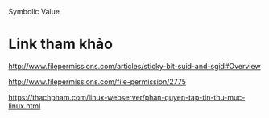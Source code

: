 Symbolic Value



# Link tham khảo 

http://www.filepermissions.com/articles/sticky-bit-suid-and-sgid#Overview

http://www.filepermissions.com/file-permission/2775

https://thachpham.com/linux-webserver/phan-quyen-tap-tin-thu-muc-linux.html

